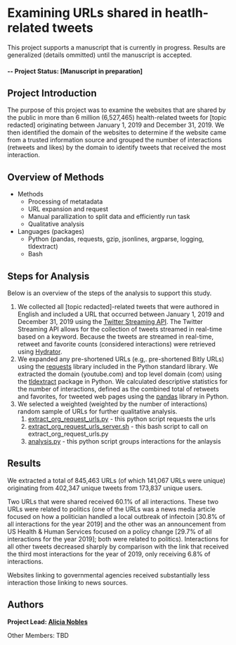# Examining URLs shared in heatlh-related tweets 

This project supports a manuscript that is currently in progress. Results are generalized (details ommitted) until the manuscript is accepted.

#### -- Project Status: [Manuscript in preparation]

## Project Introduction
The purpose of this project was to examine the websites that are shared by the public in more than 6 million (6,527,465) health-related tweets for [topic redacted] originating between January 1, 2019 and December 31, 2019. We then identified the domain of the websites to determine if the website came from a trusted information source and grouped the number of interactions (retweets and likes) by the domain to identify tweets that received the most interaction.  

## Overview of Methods
* Methods
	* Processing of metatadata
	* URL expansion and request
	* Manual parallization to split data and efficiently run task
	* Qualitative analysis
* Languages (packages)
	* Python (pandas, requests, gzip, jsonlines, argparse, logging, tldextract)
	* Bash

## Steps for Analysis
Below is an overview of the steps of the analysis to support this study. 

1. We collected all [topic redacted]-related tweets that were authored in English and included a URL that occurred between January 1, 2019 and December 31, 2019 using the [Twitter Streaming API](https://developer.twitter.com/en/docs/tutorials/consuming-streaming-data). The Twitter Streaming API allows for the collection of tweets streamed in real-time based on a keyword. Because the tweets are streamed in real-time, retweet and favorite counts (considered interactions) were retrieved using [Hydrator](https://github.com/DocNow/hydrator).
2. We expanded any pre-shortened URLs (e.g,. pre-shortened Bitly URLs) using the [requests](https://pypi.org/project/requests/) library included in the Python standard library. We extracted the domain (youtube.com) and top level domain (com) using the [tldextract](https://pypi.org/project/tldextract/) package in Python. We calculated descriptive statistics for the number of interactions, defined as the combined total of retweets and favorites, for tweeted web pages using the [pandas](https://pandas.pydata.org/) library in Python. 
3. We selected a weighted (weighted by the number of interactions) random sample of URLs for further qualitative analysis. 
	1. [extract\_org\_request_urls.py]() - this python script requests the urls 
	2. [extract\_org\_request\_urls\_server.sh]() - this bash script to call on extract\_org\_request\_urls.py
	3. [analysis.py]() - this python script groups interactions for the anlaysis

## Results
We extracted a total of 845,463 URLs (of which 141,067 URLs were unique) originating from 402,347 unique tweets from 173,837 unique users. 

Two URLs that were shared received 60.1% of all interactions. These two URLs were related to politics (one of the URLs was a news media article focused on how a politician handled a local outbreak of infectoin [30.8% of all interactions for the year 2019] and the other was an announcement from US Health & Human Services focused on a policy change [29.7% of all interactions for the year 2019]; both were related to politics). Interactions for all other tweets decreased sharply by comparison with the link that received the third most interactions for the year of 2019, only receiving 6.8% of interactions. 

Websites linking to governmental agencies received substantially less interaction those linking to news sources.


## Authors

**Project Lead: [Alicia Nobles](https://a-nobles.github.io/)**

Other Members: TBD

